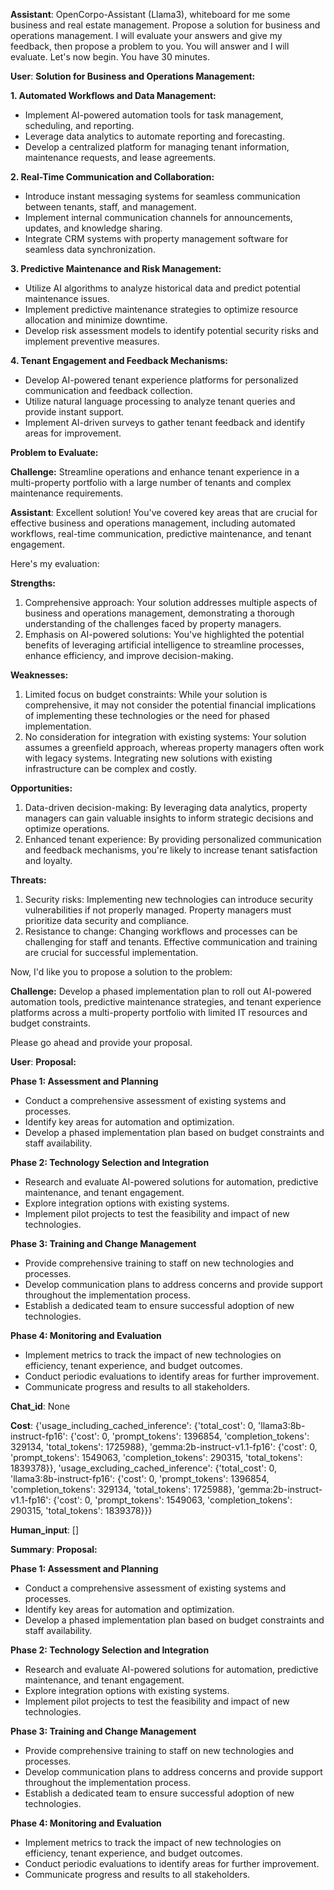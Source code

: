 **Assistant**: OpenCorpo-Assistant (Llama3), whiteboard for me some business and real estate management. Propose a solution for business and operations management. I will evaluate your answers and give my feedback, then propose a problem to you. You will answer and I will evaluate. Let's now begin. You have 30 minutes.

**User**: **Solution for Business and Operations Management:**

**1. Automated Workflows and Data Management:**
* Implement AI-powered automation tools for task management, scheduling, and reporting.
* Leverage data analytics to automate reporting and forecasting.
* Develop a centralized platform for managing tenant information, maintenance requests, and lease agreements.

**2. Real-Time Communication and Collaboration:**
* Introduce instant messaging systems for seamless communication between tenants, staff, and management.
* Implement internal communication channels for announcements, updates, and knowledge sharing.
* Integrate CRM systems with property management software for seamless data synchronization.

**3. Predictive Maintenance and Risk Management:**
* Utilize AI algorithms to analyze historical data and predict potential maintenance issues.
* Implement predictive maintenance strategies to optimize resource allocation and minimize downtime.
* Develop risk assessment models to identify potential security risks and implement preventive measures.

**4. Tenant Engagement and Feedback Mechanisms:**
* Develop AI-powered tenant experience platforms for personalized communication and feedback collection.
* Utilize natural language processing to analyze tenant queries and provide instant support.
* Implement AI-driven surveys to gather tenant feedback and identify areas for improvement.

**Problem to Evaluate:**

**Challenge:** Streamline operations and enhance tenant experience in a multi-property portfolio with a large number of tenants and complex maintenance requirements.

**Assistant**: Excellent solution! You've covered key areas that are crucial for effective business and operations management, including automated workflows, real-time communication, predictive maintenance, and tenant engagement.

Here's my evaluation:

**Strengths:**

1. Comprehensive approach: Your solution addresses multiple aspects of business and operations management, demonstrating a thorough understanding of the challenges faced by property managers.
2. Emphasis on AI-powered solutions: You've highlighted the potential benefits of leveraging artificial intelligence to streamline processes, enhance efficiency, and improve decision-making.

**Weaknesses:**

1. Limited focus on budget constraints: While your solution is comprehensive, it may not consider the potential financial implications of implementing these technologies or the need for phased implementation.
2. No consideration for integration with existing systems: Your solution assumes a greenfield approach, whereas property managers often work with legacy systems. Integrating new solutions with existing infrastructure can be complex and costly.

**Opportunities:**

1. Data-driven decision-making: By leveraging data analytics, property managers can gain valuable insights to inform strategic decisions and optimize operations.
2. Enhanced tenant experience: By providing personalized communication and feedback mechanisms, you're likely to increase tenant satisfaction and loyalty.

**Threats:**

1. Security risks: Implementing new technologies can introduce security vulnerabilities if not properly managed. Property managers must prioritize data security and compliance.
2. Resistance to change: Changing workflows and processes can be challenging for staff and tenants. Effective communication and training are crucial for successful implementation.

Now, I'd like you to propose a solution to the problem:

**Challenge:** Develop a phased implementation plan to roll out AI-powered automation tools, predictive maintenance strategies, and tenant experience platforms across a multi-property portfolio with limited IT resources and budget constraints.

Please go ahead and provide your proposal.

**User**: **Proposal:**

**Phase 1: Assessment and Planning**
* Conduct a comprehensive assessment of existing systems and processes.
* Identify key areas for automation and optimization.
* Develop a phased implementation plan based on budget constraints and staff availability.

**Phase 2: Technology Selection and Integration**
* Research and evaluate AI-powered solutions for automation, predictive maintenance, and tenant engagement.
* Explore integration options with existing systems.
* Implement pilot projects to test the feasibility and impact of new technologies.

**Phase 3: Training and Change Management**
* Provide comprehensive training to staff on new technologies and processes.
* Develop communication plans to address concerns and provide support throughout the implementation process.
* Establish a dedicated team to ensure successful adoption of new technologies.

**Phase 4: Monitoring and Evaluation**
* Implement metrics to track the impact of new technologies on efficiency, tenant experience, and budget outcomes.
* Conduct periodic evaluations to identify areas for further improvement.
* Communicate progress and results to all stakeholders.

**Chat_id**: None

**Cost**: {'usage_including_cached_inference': {'total_cost': 0, 'llama3:8b-instruct-fp16': {'cost': 0, 'prompt_tokens': 1396854, 'completion_tokens': 329134, 'total_tokens': 1725988}, 'gemma:2b-instruct-v1.1-fp16': {'cost': 0, 'prompt_tokens': 1549063, 'completion_tokens': 290315, 'total_tokens': 1839378}}, 'usage_excluding_cached_inference': {'total_cost': 0, 'llama3:8b-instruct-fp16': {'cost': 0, 'prompt_tokens': 1396854, 'completion_tokens': 329134, 'total_tokens': 1725988}, 'gemma:2b-instruct-v1.1-fp16': {'cost': 0, 'prompt_tokens': 1549063, 'completion_tokens': 290315, 'total_tokens': 1839378}}}

**Human_input**: []

**Summary**: **Proposal:**

**Phase 1: Assessment and Planning**
* Conduct a comprehensive assessment of existing systems and processes.
* Identify key areas for automation and optimization.
* Develop a phased implementation plan based on budget constraints and staff availability.

**Phase 2: Technology Selection and Integration**
* Research and evaluate AI-powered solutions for automation, predictive maintenance, and tenant engagement.
* Explore integration options with existing systems.
* Implement pilot projects to test the feasibility and impact of new technologies.

**Phase 3: Training and Change Management**
* Provide comprehensive training to staff on new technologies and processes.
* Develop communication plans to address concerns and provide support throughout the implementation process.
* Establish a dedicated team to ensure successful adoption of new technologies.

**Phase 4: Monitoring and Evaluation**
* Implement metrics to track the impact of new technologies on efficiency, tenant experience, and budget outcomes.
* Conduct periodic evaluations to identify areas for further improvement.
* Communicate progress and results to all stakeholders.

